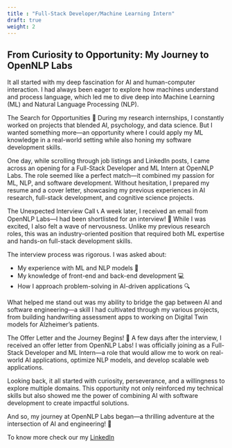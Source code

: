 ```yaml
---
title : "Full-Stack Developer/Machine Learning Intern"
draft: true
weight: 2
---
```



## From Curiosity to Opportunity: My Journey to OpenNLP Labs

It all started with my deep fascination for AI and human-computer interaction. I had always been eager to explore how machines understand and process language, which led me to dive deep into Machine Learning (ML) and Natural Language Processing (NLP).

The Search for Opportunities 🚀
During my research internships, I constantly worked on projects that blended AI, psychology, and data science. But I wanted something more—an opportunity where I could apply my ML knowledge in a real-world setting while also honing my software development skills.

One day, while scrolling through job listings and LinkedIn posts, I came across an opening for a Full-Stack Developer and ML Intern at OpenNLP Labs. The role seemed like a perfect match—it combined my passion for ML, NLP, and software development. Without hesitation, I prepared my resume and a cover letter, showcasing my previous experiences in AI research, full-stack development, and cognitive science projects.

The Unexpected Interview Call 📞
A week later, I received an email from OpenNLP Labs—I had been shortlisted for an interview! 🎉 While I was excited, I also felt a wave of nervousness. Unlike my previous research roles, this was an industry-oriented position that required both ML expertise and hands-on full-stack development skills.

The interview process was rigorous. I was asked about:

- My experience with ML and NLP models 🤖
- My knowledge of front-end and back-end development 💻
- How I approach problem-solving in AI-driven applications 🔍

What helped me stand out was my ability to bridge the gap between AI and software engineering—a skill I had cultivated through my various projects, from building handwriting assessment apps to working on Digital Twin models for Alzheimer’s patients.

The Offer Letter and the Journey Begins! 🎊
A few days after the interview, I received an offer letter from OpenNLP Labs! I was officially joining as a Full-Stack Developer and ML Intern—a role that would allow me to work on real-world AI applications, optimize NLP models, and develop scalable web applications.

Looking back, it all started with curiosity, perseverance, and a willingness to explore multiple domains. This opportunity not only reinforced my technical skills but also showed me the power of combining AI with software development to create impactful solutions.

And so, my journey at OpenNLP Labs began—a thrilling adventure at the intersection of AI and engineering! 🚀

To know more check our my [LinkedIn](https://www.linkedin.com/in/anurag-sharma-o7xd/) 